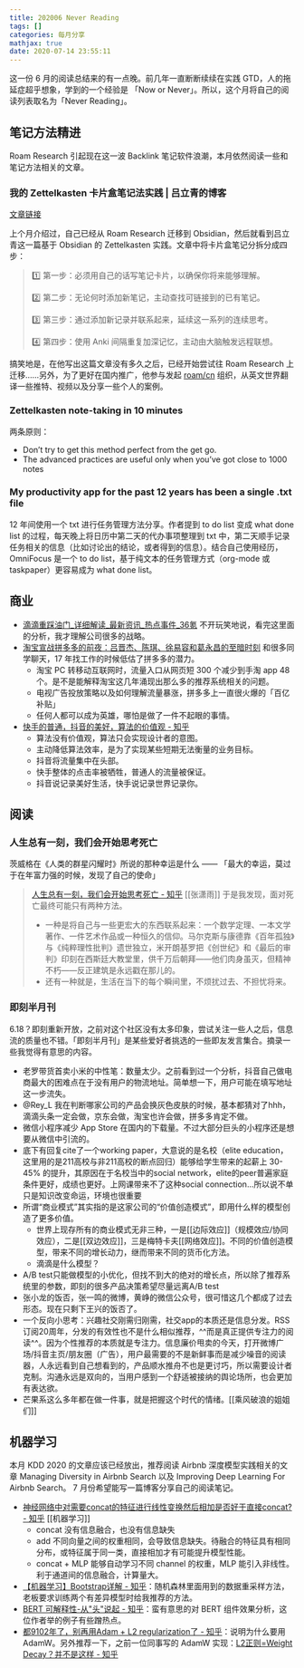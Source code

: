 ```yaml
---
title: 202006 Never Reading
tags: []
categories: 每月分享
mathjax: true
date: 2020-07-14 23:55:11
---
```


这一份 6 月的阅读总结来的有一点晚。前几年一直断断续续在实践 GTD，人的拖延症超乎想象，学到的一个经验是 「Now or Never」。所以，这个月将自己的阅读列表取名为「Never Reading」。

## 笔记方法精进

Roam Research 引起现在这一波 Backlink 笔记软件浪潮，本月依然阅读一些和笔记方法相关的文章。

### 我的 Zettelkasten 卡片盒笔记法实践 | 吕立青的博客

[文章链接](https://blog.jimmylv.info/2020-06-03-zettelkasten-in-action/)

上个月介绍过，自己已经从 Roam Research 迁移到 Obsidian，然后就看到吕立青这一篇基于 Obsidian 的 Zettelkasten 实践。文章中将卡片盒笔记分拆分成四步：

> 1️⃣ 第一步：必须用自己的话写笔记卡片，以确保你将来能够理解。
> 
> 2️⃣ 第二步：无论何时添加新笔记，主动查找可链接到的已有笔记。
> 
> 3️⃣ 第三步：通过添加新记录并联系起来，延续这一系列的连续思考。
> 
> 4️⃣ 第四步：使用 Anki 间隔重复加深记忆，主动由大脑触发远程联想。

搞笑地是，在他写出这篇文章没有多久之后，已经开始尝试往 Roam Research 上迁移……另外，为了更好在国内推广，他参与发起 [roam/cn](roam-cn.github.io) 组织，从英文世界翻译一些推特、视频以及分享一些个人的案例。

### Zettelkasten note-taking in 10 minutes

两条原则：

- Don’t try to get this method perfect from the get go.
- The advanced practices are useful only when you’ve got close to 1000 notes

### My productivity app for the past 12 years has been a single .txt file

12 年间使用一个 txt 进行任务管理方法分享。作者提到 to do list 变成 what done list 的过程，每天晚上将日历中第二天的代办事项整理到 txt 中，第二天顺手记录任务相关的信息（比如讨论出的结论，或者得到的信息）。结合自己使用经历，OmniFocus 是一个 to do list，基于纯文本的任务管理方式（org-mode 或 taskpaper）更容易成为 what done list。

## 商业

- [滴滴重踩油门_详细解读_最新资讯_热点事件_36氪](https://36kr.com/p/736767189897093) 不开玩笑地说，看完这里面的分析，我才理解公司很多的战略。
- [淘宝宣战拼多多的前夜：吕晋杰、陈琪、徐易容和葛永昌的至暗时刻](https://www.notion.so/c074ab234e2b4dbb9143a48faceec031) 和很多同学聊天，17 年找工作的时候低估了拼多多的潜力。
	- 淘宝 PC 转移动互联网时，流量入口从网页短 300 个减少到手淘 app 48 个。是不是能解释淘宝这几年涌现出那么多的推荐系统相关的问题。
	- 电视广告投放策略以及如何理解流量暴涨，拼多多上一直很火爆的「百亿补贴」
	- 任何人都可以成为英雄，哪怕是做了一件不起眼的事情。
- [快手的普通，抖音的美好，算法的价值观 - 知乎](https://zhuanlan.zhihu.com/p/146363597)
	- 算法没有价值观，算法只会实现设计者的意图。
	- 主动降低算法效率，是为了实现某些短期无法衡量的业务目标。
	- 抖音将流量集中在头部。
	- 快手整体的点击率被牺牲，普通人的流量被保证。
	- 抖音说记录美好生活，快手说记录世界记录你。

## 阅读

### 人生总有一刻，我们会开始思考死亡

茨威格在《人类的群星闪耀时》所说的那种幸运是什么 —— 「最大的幸运，莫过于在年富力强的时候，发现了自己的使命」

> [人生总有一刻，我们会开始思考死亡 - 知乎](https://zhuanlan.zhihu.com/p/24640592) [[张潇雨]]
> 于是我发现，面对死亡最终可能只有两种方法。
> - 一种是将自己与一些更宏大的东西联系起来：一个数学定理、一本文学著作、一件艺术作品或一种恒久的信仰。马尔克斯与康德靠《百年孤独》与《纯粹理性批判》遗世独立，米开朗基罗把《创世纪》和《最后的审判》印刻在西斯廷大教堂里，供千万后朝拜——他们肉身虽灭，但精神不朽——反正建筑是永远戳在那儿的。
> - 还有一种就是，生活在当下的每个瞬间里，不烦扰过去、不担忧将来。

### 即刻半月刊

6.18？即刻重新开放，之前对这个社区没有太多印象，尝试关注一些人之后，信息流的质量也不错。「即刻半月刊」是某些爱好者挑选的一些即友发言集合。摘录一些我觉得有意思的内容。

- 老罗带货首卖小米的中性笔：数量太少。之前看到过一个分析，抖音自己做电商最大的困难点在于没有用户的物流地址。简单想一下，用户可能在填写地址这一步流失。
- @Rey_L 我在判断哪家公司的产品会换灰色皮肤的时候，基本都猜对了hhh，滴滴头条一定会做，京东会做，淘宝也许会做，拼多多肯定不做。
- 微信小程序减少 App Store 在国内的下载量。不过大部分巨头的小程序还是想要从微信中引流的。
- 底下有回复cite了一个working paper，大意说的是名校（elite education，这里用的是211高校与非211高校的断点回归）能够给学生带来的起薪上 30-45% 的提升，其原因在于名校当中的social network，elite的peer普遍家庭条件更好，成绩也更好。上网课带来不了这种social connection...所以说不单只是知识改变命运，环境也很重要 
- 所谓“商业模式”其实指的是这家公司的“价值创造模式”，即用什么样的模型创造了更多价值。
    - 世界上现存所有的商业模式无非三种，一是[[边际效应]]（规模效应/协同效应），二是[[双边效应]]，三是梅特卡夫[[网络效应]]。不同的价值创造模型，带来不同的增长动力，继而带来不同的货币化方法。
    - 滴滴是什么模型？
- A/B test只能做模型的小优化，但找不到大的绝对的增长点，所以除了推荐系统里的参数，即刻的很多产品决策希望尽量远离A/B test
- 张小龙的饭否，张一鸣的微博，黄峥的微信公众号，很可惜这几个都成了过去形态。现在只剩下王兴的饭否了。
- 一个反向小思考：兴趣社交刚需归刚需，社交app的本质还是信息分发。RSS订阅20周年，分发的有效性也不是什么相似推荐，^^而是真正提供专注力的阅读^^。因为个性推荐的本质就是专注力。信息廉价甩卖的今天，打开微博广场/抖音主页/朋友圈（广告），用户最需要的不是新鲜事而是减少噪音的阅读器，人永远看到自己想看到的，产品顺水推舟不也是更讨巧，所以需要设计者克制。沟通永远是双向的，当用户感到一个舒适被接纳的舆论场所，也会更加有表达欲。
- 芒果系这么多年都在做一件事，就是把握这个时代的情绪。[[乘风破浪的姐姐们]]

## 机器学习

本月 KDD 2020 的文章应该已经放出，推荐阅读 Airbnb 深度模型实践相关的文章 Managing Diversity in Airbnb Search 以及 Improving Deep Learning For Airbnb Search。 7 月份希望能写一篇博客分享自己的阅读笔记。

- [神经网络中对需要concat的特征进行线性变换然后相加是否好于直接concat? - 知乎](https://www.zhihu.com/question/389912594) [[机器学习]]
	- concat 没有信息融合，也没有信息缺失
	- add 不同向量之间的权重相同，会导致信息缺失。待融合的特征具有相同分布，或特征属于同一类，直接相加才有可能提升模型性能。
	- concat + MLP 能够自动学习不同 channel 的权重，MLP 能引入非线性。利于通道间的信息融合，计算量大。
- [【机器学习】Bootstrap详解 - 知乎](https://zhuanlan.zhihu.com/p/24851814)：随机森林里面用到的数据重采样方法，老板要求训练两个有差异模型时给我推荐的方法。
- [BERT 可解释性-从"头"说起 - 知乎](https://zhuanlan.zhihu.com/p/148729018)：蛮有意思的对 BERT 组件效果分析，这位作者举的例子有些蹭热点。
- [都9102年了，别再用Adam + L2 regularization了 - 知乎](https://zhuanlan.zhihu.com/p/63982470)：说明为什么要用 AdamW。另外推荐一下，之前一位同事写的 AdamW 实现：[L2正则=Weight Decay？并不是这样 - 知乎](https://zhuanlan.zhihu.com/p/40814046)